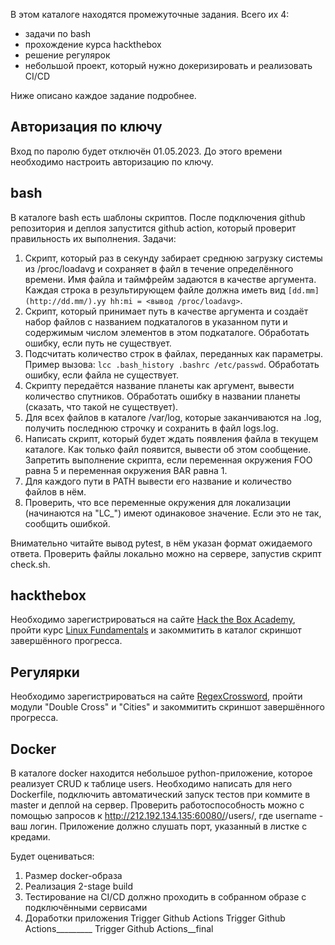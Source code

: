 В этом каталоге находятся промежуточные задания. Всего их 4:

- задачи по bash
- прохождение курса hackthebox
- решение регулярок
- небольшой проект, который нужно докеризировать и реализовать CI/CD

Ниже описано каждое задание подробнее.

## Авторизация по ключу

Вход по паролю будет отключён 01.05.2023. До этого времени необходимо настроить авторизацию по ключу.

## bash

В каталоге bash есть шаблоны скриптов. После подключения github репозитория и деплоя запустится github action, который проверит правильность их выполнения. Задачи:

1. Скрипт, который раз в секунду забирает среднюю загрузку системы из /proc/loadavg и сохраняет в файл в течение определённого времени. Имя файла и таймфрейм задаются в качестве аргумента. Каждая строка в результирующем файле должна иметь вид `[dd.mm](http://dd.mm/).yy hh:mi = <вывод /proc/loadavg>`.
2. Скрипт, который принимает путь в качестве аргумента и создаёт набор файлов с названием подкаталогов в указанном пути и содержимым числом элементов в этом подкаталоге. Обработать ошибку, если путь не существует.
3. Подсчитать количество строк в файлах, переданных как параметры. Пример вызова: `lcc .bash_history .bashrc /etc/passwd`. Обработать ошибку, если файла не существует.
4. Скрипту передаётся название планеты как аргумент, вывести количество спутников. Обработать ошибку в названии планеты (сказать, что такой не существует).
5. Для всех файлов в каталоге /var/log, которые заканчиваются на .log, получить последнюю строчку и сохранить в файл logs.log.
6. Написать скрипт, который будет ждать появления файла в текущем каталоге. Как только файл появится, вывести об этом сообщение. Запретить выполнение скрипта, если переменная окружения FOO равна 5 и переменная окружения BAR равна 1.
7. Для каждого пути в PATH вывести его название и количество файлов в нём.
8. Проверить, что все переменные окружения для локализации (начинаются на "LC_") имеют одинаковое значение. Если это не так, сообщить ошибкой.

Внимательно читайте вывод pytest, в нём указан формат ожидаемого ответа. Проверить файлы локально можно на сервере, запустив скрипт check.sh.

## hackthebox

Необходимо зарегистрироваться на сайте [Hack the Box Academy](https://academy.hackthebox.com/), пройти курс [Linux Fundamentals](https://academy.hackthebox.com/module/details/18) и закоммитить в каталог скриншот завершённого прогресса.

## Регулярки

Необходимо зарегистрироваться на сайте [RegexCrossword](https://regexcrossword.com/), пройти модули "Double Cross" и "Cities" и закоммитить скриншот завершённого прогресса.

## Docker

В каталоге docker находится небольшое python-приложение, которое реализует CRUD к таблице users. Необходимо написать для него Dockerfile, подключить автоматический запуск тестов при коммите в master и деплой на сервер. Проверить работоспособность можно с помощью запросов к http://212.192.134.135:60080/<username>/users/, где username - ваш логин. Приложение должно слушать порт, указанный в листке с кредами.

Будет оцениваться:
1. Размер docker-образа
2. Реализация 2-stage build
3. Тестирование на CI/CD должно проходить в собранном образе с подключёнными сервисами
4. Доработки приложения
Trigger Github Actions
Trigger Github Actions_________
Trigger Github Actions__final
